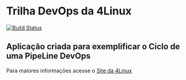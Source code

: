 # Trilha DevOps da 4Linux

<!-- Altere a Flag abaixo com sua URL do Travis -->
[![Build Status](https://travis-ci.org/jsdantas/DevOpsLab-HelloWorld.svg?branch=master)](https://travis-ci.org/jsdantas/DevOpsLab-HelloWorld)

## Aplicação criada para exemplificar o Ciclo de uma PipeLine DevOps


Para maiores informações acesse o [Site da 4Linux](https://www.4linux.com.br/cursos/devops)

